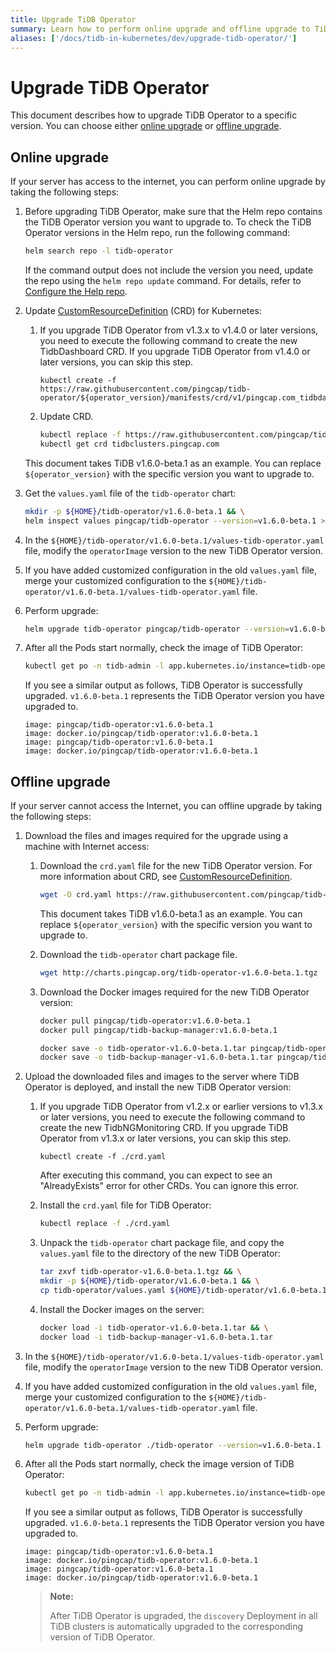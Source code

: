```yaml
---
title: Upgrade TiDB Operator
summary: Learn how to perform online upgrade and offline upgrade to TiDB Operator in the Kubernetes cluster.
aliases: ['/docs/tidb-in-kubernetes/dev/upgrade-tidb-operator/']
---
```


# Upgrade TiDB Operator

This document describes how to upgrade TiDB Operator to a specific version. You can choose either [online upgrade](#online-upgrade) or [offline upgrade](#offline-upgrade).

## Online upgrade

If your server has access to the internet, you can perform online upgrade by taking the following steps:

1. Before upgrading TiDB Operator, make sure that the Helm repo contains the TiDB Operator version you want to upgrade to. To check the TiDB Operator versions in the Helm repo, run the following command:

    ```bash
    helm search repo -l tidb-operator
    ```

    If the command output does not include the version you need, update the repo using the `helm repo update` command. For details, refer to [Configure the Help repo](tidb-toolkit.md#configure-the-helm-repo).

2. Update [CustomResourceDefinition](https://kubernetes.io/docs/tasks/access-kubernetes-api/custom-resources/custom-resource-definitions/) (CRD) for Kubernetes:

    1. If you upgrade TiDB Operator from v1.3.x to v1.4.0 or later versions, you need to execute the following command to create the new TidbDashboard CRD. If you upgrade TiDB Operator from v1.4.0 or later versions, you can skip this step.

        
        ```shell
        kubectl create -f https://raw.githubusercontent.com/pingcap/tidb-operator/${operator_version}/manifests/crd/v1/pingcap.com_tidbdashboards.yaml
        ```

    2. Update CRD.

        
        ```bash
        kubectl replace -f https://raw.githubusercontent.com/pingcap/tidb-operator/${operator_version}/manifests/crd.yaml && \
        kubectl get crd tidbclusters.pingcap.com
        ```

    This document takes TiDB v1.6.0-beta.1 as an example. You can replace `${operator_version}` with the specific version you want to upgrade to.

3. Get the `values.yaml` file of the `tidb-operator` chart:

    
    ```bash
    mkdir -p ${HOME}/tidb-operator/v1.6.0-beta.1 && \
    helm inspect values pingcap/tidb-operator --version=v1.6.0-beta.1 > ${HOME}/tidb-operator/v1.6.0-beta.1/values-tidb-operator.yaml
    ```

4. In the `${HOME}/tidb-operator/v1.6.0-beta.1/values-tidb-operator.yaml` file, modify the `operatorImage` version to the new TiDB Operator version.

5. If you have added customized configuration in the old `values.yaml` file, merge your customized configuration to the `${HOME}/tidb-operator/v1.6.0-beta.1/values-tidb-operator.yaml` file.

6. Perform upgrade:

    
    ```bash
    helm upgrade tidb-operator pingcap/tidb-operator --version=v1.6.0-beta.1 -f ${HOME}/tidb-operator/v1.6.0-beta.1/values-tidb-operator.yaml -n tidb-admin
    ```

7. After all the Pods start normally, check the image of TiDB Operator:

    
    ```bash
    kubectl get po -n tidb-admin -l app.kubernetes.io/instance=tidb-operator -o yaml | grep 'image:.*operator:'
    ```

    If you see a similar output as follows, TiDB Operator is successfully upgraded. `v1.6.0-beta.1` represents the TiDB Operator version you have upgraded to.

    ```
    image: pingcap/tidb-operator:v1.6.0-beta.1
    image: docker.io/pingcap/tidb-operator:v1.6.0-beta.1
    image: pingcap/tidb-operator:v1.6.0-beta.1
    image: docker.io/pingcap/tidb-operator:v1.6.0-beta.1
    ```

## Offline upgrade

If your server cannot access the Internet, you can offline upgrade by taking the following steps:

1. Download the files and images required for the upgrade using a machine with Internet access:

    1. Download the `crd.yaml` file for the new TiDB Operator version. For more information about CRD, see [CustomResourceDefinition](https://kubernetes.io/docs/tasks/access-kubernetes-api/custom-resources/custom-resource-definitions/).

        
        ```bash
        wget -O crd.yaml https://raw.githubusercontent.com/pingcap/tidb-operator/${operator_version}/manifests/crd.yaml
        ```

        This document takes TiDB v1.6.0-beta.1 as an example. You can replace `${operator_version}` with the specific version you want to upgrade to.

    2. Download the `tidb-operator` chart package file.

        
        ```bash
        wget http://charts.pingcap.org/tidb-operator-v1.6.0-beta.1.tgz
        ```

    3. Download the Docker images required for the new TiDB Operator version:

        
        ```bash
        docker pull pingcap/tidb-operator:v1.6.0-beta.1
        docker pull pingcap/tidb-backup-manager:v1.6.0-beta.1

        docker save -o tidb-operator-v1.6.0-beta.1.tar pingcap/tidb-operator:v1.6.0-beta.1
        docker save -o tidb-backup-manager-v1.6.0-beta.1.tar pingcap/tidb-backup-manager:v1.6.0-beta.1
        ```

2. Upload the downloaded files and images to the server where TiDB Operator is deployed, and install the new TiDB Operator version:

    1. If you upgrade TiDB Operator from v1.2.x or earlier versions to v1.3.x or later versions, you need to execute the following command to create the new TidbNGMonitoring CRD. If you upgrade TiDB Operator from v1.3.x or later versions, you can skip this step.

        
        ```shell
        kubectl create -f ./crd.yaml
        ```

        After executing this command, you can expect to see an "AlreadyExists" error for other CRDs. You can ignore this error.

    2. Install the `crd.yaml` file for TiDB Operator:

        
        ```bash
        kubectl replace -f ./crd.yaml
        ```

    3. Unpack the `tidb-operator` chart package file, and copy the `values.yaml` file to the directory of the new TiDB Operator:

        
        ```bash
        tar zxvf tidb-operator-v1.6.0-beta.1.tgz && \
        mkdir -p ${HOME}/tidb-operator/v1.6.0-beta.1 && \
        cp tidb-operator/values.yaml ${HOME}/tidb-operator/v1.6.0-beta.1/values-tidb-operator.yaml
        ```

    4. Install the Docker images on the server:

        
        ```bash
        docker load -i tidb-operator-v1.6.0-beta.1.tar && \
        docker load -i tidb-backup-manager-v1.6.0-beta.1.tar
        ```

3. In the `${HOME}/tidb-operator/v1.6.0-beta.1/values-tidb-operator.yaml` file, modify the `operatorImage` version to the new TiDB Operator version.

4. If you have added customized configuration in the old `values.yaml` file, merge your customized configuration to the `${HOME}/tidb-operator/v1.6.0-beta.1/values-tidb-operator.yaml` file.

5. Perform upgrade:

    
    ```bash
    helm upgrade tidb-operator ./tidb-operator --version=v1.6.0-beta.1 -f ${HOME}/tidb-operator/v1.6.0-beta.1/values-tidb-operator.yaml
    ```

6. After all the Pods start normally, check the image version of TiDB Operator:

    
    ```bash
    kubectl get po -n tidb-admin -l app.kubernetes.io/instance=tidb-operator -o yaml | grep 'image:.*operator:'
    ```

    If you see a similar output as follows, TiDB Operator is successfully upgraded. `v1.6.0-beta.1` represents the TiDB Operator version you have upgraded to.

    ```
    image: pingcap/tidb-operator:v1.6.0-beta.1
    image: docker.io/pingcap/tidb-operator:v1.6.0-beta.1
    image: pingcap/tidb-operator:v1.6.0-beta.1
    image: docker.io/pingcap/tidb-operator:v1.6.0-beta.1
    ```

    > **Note:**
    >
    > After TiDB Operator is upgraded, the `discovery` Deployment in all TiDB clusters is automatically upgraded to the corresponding version of TiDB Operator.
